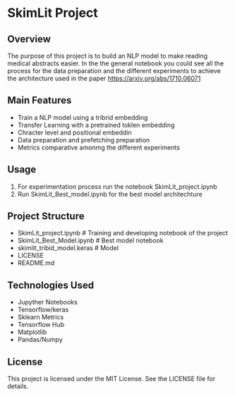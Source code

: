 # SkimLit Project

## Overview
The purpose of this project is to build an NLP model to make reading medical abstracts easier. In the the general notebook you could see all the process for the data preparation and the different experiments to achieve the  architecture used in the paper https://arxiv.org/abs/1710.06071

## Main Features
* Train a NLP model using a tribrid embedding
* Transfer Learning with a pretrained toklen embedding
* Chracter level and positional embeddin
* Data preparation and prefetching preparation
* Metrics comparative amonmg the different experiments 
## Usage
 1. For experimentation process run the notebook SkimLit_project.ipynb
 2. Run SkimLit_Best_model.ipynb for the best model architechture
## Project Structure
- SkimLit_project.ipynb          # Training and developing notebook of the project 
- SkimLit_Best_Model.ipynb       # Best model notebook
- skimlit_tribid_model.keras     # Model
- LICENSE
- README.md                     
## Technologies Used
* Jupyther Notebooks
* Tensorflow/keras
* Sklearn Metrics
* Tensorflow Hub
* Matplotlib
* Pandas/Numpy
## License 
This project is licensed under the MIT License. See the LICENSE file for details.
